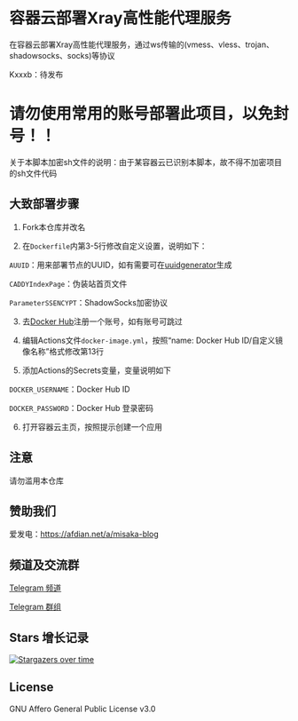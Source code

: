 # 容器云部署Xray高性能代理服务

在容器云部署Xray高性能代理服务，通过ws传输的(vmess、vless、trojan、shadowsocks、socks)等协议

Kxxxb：待发布

# 请勿使用常用的账号部署此项目，以免封号！！

关于本脚本加密sh文件的说明：由于某容器云已识别本脚本，故不得不加密项目的sh文件代码

## 大致部署步骤

1. Fork本仓库并改名
    
2. 在`Dockerfile`内第3-5行修改自定义设置，说明如下：

`AUUID`：用来部署节点的UUID，如有需要可在[uuidgenerator](https://www.uuidgenerator.net/)生成

`CADDYIndexPage`：伪装站首页文件

`ParameterSSENCYPT`：ShadowSocks加密协议

3. 去[Docker Hub](https://hub.docker.com/)注册一个账号，如有账号可跳过
    
4. 编辑Actions文件`docker-image.yml`，按照“name: Docker Hub ID/自定义镜像名称”格式修改第13行
    
5. 添加Actions的Secrets变量，变量说明如下

`DOCKER_USERNAME`：Docker Hub ID

`DOCKER_PASSWORD`：Docker Hub 登录密码

6. 打开容器云主页，按照提示创建一个应用

## 注意

请勿滥用本仓库

## 赞助我们

爱发电：https://afdian.net/a/misaka-blog

## 频道及交流群

[Telegram 频道](https://t.me/misakablogchannel)

[Telegram 群组](https://t.me/+CLhpemKhaC8wZGIx)

## Stars 增长记录

[![Stargazers over time](https://starchart.cc/Misaka-blog/KOXray.svg)](https://starchart.cc/blog-misaka/koxray)

## License
GNU Affero General Public License v3.0
